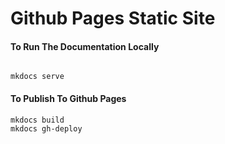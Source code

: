 # Github Pages Static Site

#### To Run The Documentation Locally

```

mkdocs serve

```

#### To Publish To Github Pages

```
mkdocs build
mkdocs gh-deploy

```
